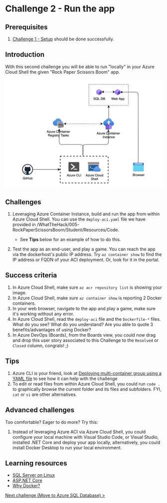 # Challenge 2 - Run the app

## Prerequisites

1. [Challenge 1 - Setup](./Setup.md) should be done successfully.

## Introduction

With this second challenge you will be able to run "locally" in your Azure Cloud Shell the given "Rock Paper Scissors Boom" app.

![Run the app](images/02-RunApp-arch.png)

## Challenges

1. Leveraging Azure Container Instance, build and run the app from within Azure Cloud Shell. You can use the `deploy-aci.yaml` file we have provided in /WhatTheHack/005-RockPaperScissorsBoom/Student/Resources/Code.
     * See **Tips** below for an example of how to do this.

2. Test the app as an end-user, and play a game. You can reach the app via the dockerhost's public IP address. Try `az container show` to find the IP address or FQDN of your ACI deployment. Or, look for it in the portal.

## Success criteria

1. In Azure Cloud Shell, make sure `az acr repository list` is showing your image.
2. In Azure Cloud Shell, make sure `az container show` is reporting 2 Docker containers.
3. In your web browser, navigate to the app and play a game, make sure it's working without any error.
4. In Azure Cloud Shell, read the `deploy-aci` file and the `Dockerfile-*` files. What do you see? What do you understand? Are you able to quote 3 benefits/advantages of using Docker?
5. In Azure DevOps (Boards), from the Boards view, you could now drag and drop this user story associated to this Challenge to the `Resolved` or `Closed` column, congrats! ;)

## Tips

1. Azure CLI is your friend, look at [Deploying multi-container group using a YAML file](https://docs.microsoft.com/azure/container-instances/container-instances-multi-container-yaml) to see how it can help with the challenge
2. To edit or read files from within Azure Cloud Shell, you could run `code .` to graphically browse the current folder and its files and subfolders. FYI, `cat` or `vi` are other alternatives.

## Advanced challenges

Too comfortable? Eager to do more? Try this:

1. Instead of leveraging Azure ACI via Azure Cloud Shell, you could configure your local machine with Visual Studio Code, or Visual Studio, installed .NET Core and deploy your app locally, alternatively, you could install Docker Desktop to run your local environment.

## Learning resources

- [SQL Server on Linux](https://docs.microsoft.com/en-us/sql/linux/sql-server-linux-overview)
- [ASP.NET Core](https://docs.microsoft.com/en-us/aspnet/core)
- [Why Docker?](https://www.docker.com/)

[Next challenge (Move to Azure SQL Database) >](./MoveToAzureSql.md)
